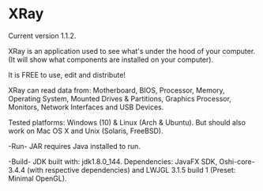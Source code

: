 # XRay

Current version 1.1.2.

XRay is an application used to see what's under the hood of your computer.
(It will show what components are installed on your computer).

It is FREE to use, edit and distribute!

XRay can read data from:
Motherboard, BIOS, Processor, Memory, Operating System, Mounted Drives & Partitions, Graphics Processor, Monitors, Network Interfaces and USB Devices.

Tested platforms:
Windows (10) & Linux (Arch & Ubuntu).
But should also work on Mac OS X and Unix (Solaris, FreeBSD).

-Run-
JAR requires Java installed to run.

-Build-
JDK built with: jdk1.8.0_144.
Dependencies: JavaFX SDK, Oshi-core-3.4.4 (with respective dependencies) and LWJGL 3.1.5 build 1 (Preset: Minimal OpenGL).
